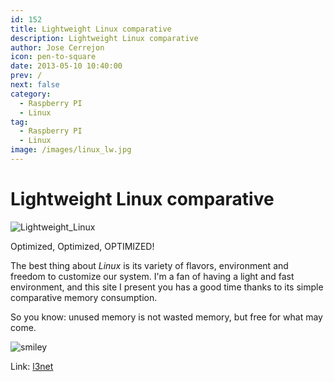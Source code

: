 ```yaml
---
id: 152
title: Lightweight Linux comparative
description: Lightweight Linux comparative
author: Jose Cerrejon
icon: pen-to-square
date: 2013-05-10 10:40:00
prev: /
next: false
category:
  - Raspberry PI
  - Linux
tag:
  - Raspberry PI
  - Linux
image: /images/linux_lw.jpg
---
```


# Lightweight Linux comparative

![Lightweight_Linux](/images/linux_lw.jpg)

Optimized, Optimized, OPTIMIZED!

The best thing about *Linux* is its variety of flavors, environment and freedom to customize our system. I'm a fan of having a light and fast environment, and this site I present you has a good time thanks to its simple comparative memory consumption.

So you know: unused memory is not wasted memory, but free for what may come.

![smiley](/css/sm/winking_tongue_out.png)

Link: [l3net](http://l3net.wordpress.com/lightweight-linux/)